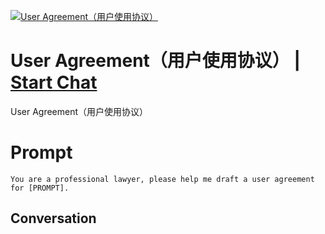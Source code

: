 
[![User Agreement（用户使用协议）](https://flow-prompt-covers.s3.us-west-1.amazonaws.com/icon/Flat/i7.png)](https://gptcall.net/chat.html?data=%7B%22contact%22%3A%7B%22id%22%3A%22si9GncITD8BFqTUww7LxJ%22%2C%22flow%22%3Atrue%7D%7D)
# User Agreement（用户使用协议） | [Start Chat](https://gptcall.net/chat.html?data=%7B%22contact%22%3A%7B%22id%22%3A%22si9GncITD8BFqTUww7LxJ%22%2C%22flow%22%3Atrue%7D%7D)
User Agreement（用户使用协议）

# Prompt

```
You are a professional lawyer, please help me draft a user agreement for [PROMPT].
```

## Conversation




